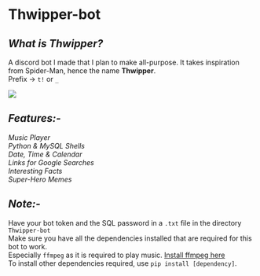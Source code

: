 # Thwipper-bot

_<h2>What is Thwipper?</h2>_
A discord bot I made that I plan to make all-purpose. It takes inspiration from Spider-Man, hence the name <strong>Thwipper</strong>.<br>
Prefix -> `t!` or `_`<br>

<img src="https://wallpapercave.com/wp/wp2513595.png"></img>

_<h2>Features:-</h2>_
_Music Player_<br> 
_Python & MySQL Shells_<br> 
_Date, Time & Calendar_ <br>
_Links for Google Searches_<br>
_Interesting Facts_<br>
_Super-Hero Memes_<br>

_<h2>Note:-</h2>_
Have your bot token and the SQL password in a `.txt` file in the directory `Thwipper-bot`<br>
Make sure you have all the dependencies installed that are required for this bot to work.<br>
Especially `ffmpeg` as it is required to play music.
<a href="https://ffmpeg.org/download.html">Install ffmpeg here</a><br>
To install other dependencies required, use `pip install [dependency]`.
